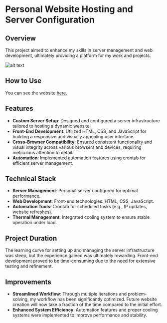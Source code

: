 # Personal Website Hosting and Server Configuration

## Overview
This project aimed to enhance my skills in server management and web development, ultimately providing a platform for my work and projects.

![alt text](https://github.com/anthony-arseneau/website-portfolio2/blob/assets/media/images/projects/website/web_hosting.png?raw=true)

## How to Use

You can see the website [here](https://anthonyarseneau.ca/index.html).

## Features
- **Custom Server Setup**: Designed and configured a server infrastructure tailored to hosting a dynamic website.
- **Front-End Development**: Utilized HTML, CSS, and JavaScript for building a responsive and visually appealing user interface.
- **Cross-Browser Compatibility**: Ensured consistent functionality and visual integrity across various browsers and devices, requiring meticulous attention to detail.
- **Automation**: Implemented automation features using crontab for efficient server management.

## Technical Stack
- **Server Management**: Personal server configured for optimal performance.
- **Web Development**: Front-end technologies: HTML, CSS, JavaScript.
- **Automation Tools**: Crontab for scheduled tasks (e.g., IP updates, website refreshes).
- **Thermal Management**: Integrated cooling system to ensure stable operation under load.

## Project Duration
The learning curve for setting up and managing the server infrastructure was steep, but the experience gained was ultimately rewarding. Front-end development proved to be time-consuming due to the need for extensive testing and refinement.

## Improvements
- **Streamlined Workflow**: Through multiple iterations and problem-solving, my workflow has been significantly optimized. Future website creation will now take a fraction of the time compared to the initial effort.
- **Enhanced System Efficiency**: Automation features and proper cooling systems were implemented to improve performance and stability.
